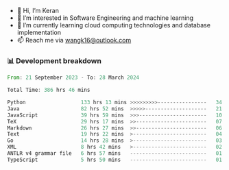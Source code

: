 - 👋 Hi, I’m Keran
- 👀 I’m interested in Software Engineering and machine learning
- 🌱 I’m currently learning cloud computing technologies and database implementation
- 📫 Reach me via wangk16@outlook.com


###  📊 Development breakdown
<!--START_SECTION:waka-->

```rust
From: 21 September 2023 - To: 28 March 2024

Total Time: 386 hrs 46 mins

Python                  133 hrs 13 mins >>>>>>>>>----------------   34.31 %
Java                    82 hrs 52 mins  >>>>>--------------------   21.34 %
JavaScript              39 hrs 59 mins  >>>----------------------   10.30 %
TeX                     29 hrs 17 mins  >>-----------------------   07.54 %
Markdown                26 hrs 27 mins  >>-----------------------   06.81 %
Text                    19 hrs 22 mins  >------------------------   04.99 %
Go                      14 hrs 28 mins  >------------------------   03.73 %
XML                     8 hrs 42 mins   >------------------------   02.24 %
ANTLR v4 grammar file   6 hrs 57 mins   -------------------------   01.79 %
TypeScript              5 hrs 50 mins   -------------------------   01.50 %
```

<!--END_SECTION:waka-->

<!---
keran-w/keran-w is a ✨ special ✨ repository because its `README.md` (this file) appears on your GitHub profile.
You can click the Preview link to take a look at your changes.
--->
